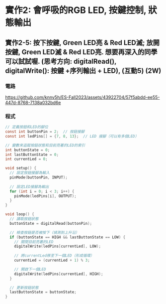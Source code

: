 # 實作2: 會呼吸的RGB LED,  按鍵控制, 狀態輸出

## 實作2-5: 按下按鍵, Green LED亮 & Red LED滅; 放開按鍵, Green LED滅 & Red LED亮. 想要再深入的同學可以試試喔. (思考方向: digitalRead(), digitalWrite(): 按鍵 +序列輸出 + LED), (互動5) (2W)

### 電路

https://github.com/knnv5h/ES-Fall2023/assets/43922704/57f5abdd-ee55-447d-8768-7138a032bd6e

### 程式
```C
// 定義按鈕和LED的腳位
const int buttonPin = 2;  // 按鈕接腳
const int ledPins[] = {7, 8, 13};  // LED 接腳（可以有多個LED）

// 變數來追蹤按鈕狀態和目前亮著的LED的索引
int buttonState = 0;
int lastButtonState = 0;
int currentLed = 0;

void setup() {
  // 設定按鈕接腳為輸入
  pinMode(buttonPin, INPUT);
  
  // 設定LED接腳為輸出
  for (int i = 0; i < 3; i++) {
    pinMode(ledPins[i], OUTPUT);
  }
}

void loop() {
  // 讀取按鈕狀態
  buttonState = digitalRead(buttonPin);

  // 檢查按鈕是否被按下（偵測到上升沿）
  if (buttonState == HIGH && lastButtonState == LOW) {
    // 關閉目前亮著的LED
    digitalWrite(ledPins[currentLed], LOW);
    
    // 將currentLed移至下一個LED（形成循環）
    currentLed = (currentLed + 1) % 3;

    // 開啟下一個LED
    digitalWrite(ledPins[currentLed], HIGH);
  }

  // 更新按鈕狀態
  lastButtonState = buttonState;
}

```
